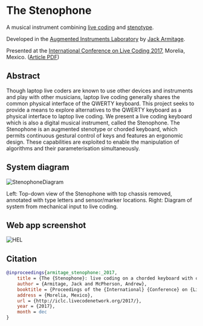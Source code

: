 # The Stenophone

A musical instrument combining [live coding](http://toplap.org) and [stenotype](https://en.wikipedia.org/wiki/Stenotype).

Developed in the [Augmented Instruments Laboratory](http://instrumentslab.org) by [Jack Armitage](http://jackarmitage.com).

Presented at the [International Conference on Live Coding 2017](http://iclc.livecodenetwork.org/2017/), Morelia, Mexico. ([Article PDF](https://github.com/jarmitage/stenophone/raw/master/docs/stenophone_iclc2017.pdf))

## Abstract

Though laptop live coders are known to use other devices and instruments and play with other musicians, laptop live coding generally shares the common physical interface of the QWERTY keyboard. This project seeks to provide a means to explore alternatives to the QWERTY keyboard as a physical interface to laptop live coding. We present a live coding keyboard which is also a digital musical instrument, called the Stenophone. The Stenophone is an augmented stenotype or chorded keyboard, which permits continuous gestural control of keys and features an ergonomic design. These capabilities are exploited to enable the manipulation of algorithms and their parameterisation simultaneously.

## System diagram

![StenophoneDiagram](https://i.imgur.com/lKAEosn.jpg)

Left: Top-down view of the Stenophone with top chassis removed, annotated with type letters and sensor/marker locations. Right: Diagram of system from mechanical input to live coding.

## Web app screenshot

![HEL](https://i.imgur.com/P6HC1z0.png)

## Citation

```bibtex
@inproceedings{armitage_stenophone:_2017,
	title = {The {Stenophone}: live coding on a chorded keyboard with continuous control},
	author = {Armitage, Jack and McPherson, Andrew},
	booktitle = {Proceedings of the {International} {Conference} on {Live} {Coding}},
	address = {Morelia, Mexico},
	url = {http://iclc.livecodenetwork.org/2017/},
	year = {2017},
	month = dec
}
```
